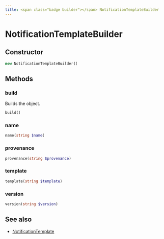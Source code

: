 ```yaml
---
title: <span class="badge builder"></span> NotificationTemplateBuilder
---
```

# <span class="badge builder"></span> NotificationTemplateBuilder

## Constructor

```php
new NotificationTemplateBuilder()
```
## Methods

### <span class="badge object-method"></span> build

Builds the object.

```php
build()
```

### <span class="badge object-method"></span> name

```php
name(string $name)
```

### <span class="badge object-method"></span> provenance

```php
provenance(string $provenance)
```

### <span class="badge object-method"></span> template

```php
template(string $template)
```

### <span class="badge object-method"></span> version

```php
version(string $version)
```

## See also

 * <span class="badge object-type-class"></span> [NotificationTemplate](./object-NotificationTemplate.md)
